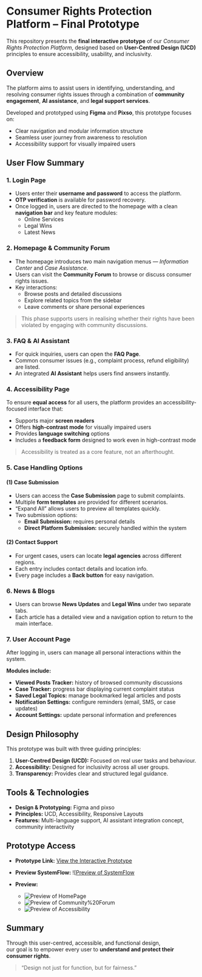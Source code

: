 # Consumer Rights Protection Platform – Final Prototype

This repository presents the **final interactive prototype** of our *Consumer Rights Protection Platform*, designed based on **User-Centred Design (UCD)** principles to ensure accessibility, usability, and inclusivity.


## Overview

The platform aims to assist users in identifying, understanding, and resolving consumer rights issues through a combination of **community engagement**, **AI assistance**, and **legal support services**.

Developed and prototyped using **Figma** and **Pixso**, this prototype focuses on:
- Clear navigation and modular information structure  
- Seamless user journey from awareness to resolution  
- Accessibility support for visually impaired users  



## User Flow Summary

### 1. Login Page
- Users enter their **username and password** to access the platform.  
- **OTP verification** is available for password recovery.  
- Once logged in, users are directed to the homepage with a clean **navigation bar** and key feature modules:
  - Online Services  
  - Legal Wins  
  - Latest News  



### 2. Homepage & Community Forum
- The homepage introduces two main navigation menus — *Information Center* and *Case Assistance*.  
- Users can visit the **Community Forum** to browse or discuss consumer rights issues.  
- Key interactions:
  - Browse posts and detailed discussions  
  - Explore related topics from the sidebar  
  - Leave comments or share personal experiences  

> This phase supports users in realising whether their rights have been violated by engaging with community discussions.


### 3. FAQ & AI Assistant
- For quick inquiries, users can open the **FAQ Page**.  
- Common consumer issues (e.g., complaint process, refund eligibility) are listed.  
- An integrated **AI Assistant** helps users find answers instantly.



### 4. Accessibility Page
To ensure **equal access** for all users, the platform provides an accessibility-focused interface that:
- Supports major **screen readers**  
- Offers **high-contrast mode** for visually impaired users  
- Provides **language switching** options  
- Includes a **feedback form** designed to work even in high-contrast mode  

> Accessibility is treated as a core feature, not an afterthought.



### 5. Case Handling Options

#### (1) Case Submission
- Users can access the **Case Submission** page to submit complaints.
- Multiple **form templates** are provided for different scenarios.
- “Expand All” allows users to preview all templates quickly.
- Two submission options:
  - **Email Submission:** requires personal details  
  - **Direct Platform Submission:** securely handled within the system  

#### (2) Contact Support
- For urgent cases, users can locate **legal agencies** across different regions.  
- Each entry includes contact details and location info.  
- Every page includes a **Back button** for easy navigation.



### 6. News & Blogs
- Users can browse **News Updates** and **Legal Wins** under two separate tabs.  
- Each article has a detailed view and a navigation option to return to the main interface.



### 7. User Account Page
After logging in, users can manage all personal interactions within the system.

**Modules include:**
- **Viewed Posts Tracker:** history of browsed community discussions  
- **Case Tracker:** progress bar displaying current complaint status  
- **Saved Legal Topics:** manage bookmarked legal articles and posts  
- **Notification Settings:** configure reminders (email, SMS, or case updates)  
- **Account Settings:** update personal information and preferences  



## Design Philosophy

This prototype was built with three guiding principles:
1. **User-Centred Design (UCD):** Focused on real user tasks and behaviour.
2. **Accessibility:** Designed for inclusivity across all user groups.
3. **Transparency:** Provides clear and structured legal guidance.



## Tools & Technologies
- **Design & Prototyping:** Figma and pixso  
- **Principles:** UCD, Accessibility, Responsive Layouts  
- **Features:** Multi-language support, AI assistant integration concept, community interactivity



## Prototype Access
- **Prototype Link:** [View the Interactive Prototype](./Final_prototype.pix)
- **Preview SystemFlow:** ![[Preview of SystemFlow](./SystemFlow.png)
  
- **Preview:**
  - ![Preview of HomePage](./screenshots/HomePage.png)
  - ![Preview of Community%20Forum](./screenshots/Community%20Forum.png)
  - ![Preview of Accessibility](./screenshots/Accessibility.png)


## Summary

Through this user-centred, accessible, and functional design,  
our goal is to empower every user to **understand and protect their consumer rights**.

> “Design not just for function, but for fairness.”

